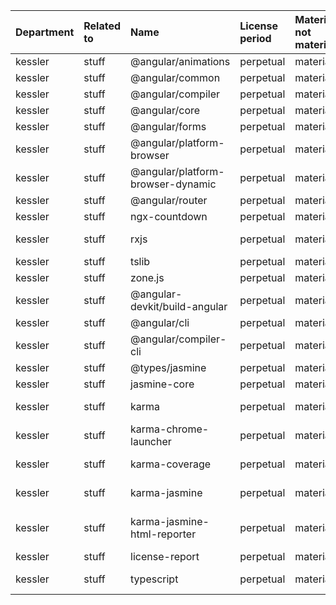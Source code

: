 | Department | Related to | Name                              | License period | Material not material | License type | Link                                                           | Remote version | Installed version | Defined version | Author                                                                   |
| :--------- | :--------- | :-------------------------------- | :------------- | :-------------------- | :----------- | :------------------------------------------------------------- | :------------- | :---------------- | :-------------- | :----------------------------------------------------------------------- |
| kessler    | stuff      | @angular/animations               | perpetual      | material              | MIT          | git+https://github.com/angular/angular.git                     | 17.3.11        | 17.3.9            | ^17.3.9         | angular                                                                  |
| kessler    | stuff      | @angular/common                   | perpetual      | material              | MIT          | git+https://github.com/angular/angular.git                     | 17.3.11        | 17.3.9            | ^17.3.9         | angular                                                                  |
| kessler    | stuff      | @angular/compiler                 | perpetual      | material              | MIT          | git+https://github.com/angular/angular.git                     | 17.3.11        | 17.3.9            | ^17.3.9         | angular                                                                  |
| kessler    | stuff      | @angular/core                     | perpetual      | material              | MIT          | git+https://github.com/angular/angular.git                     | 17.3.11        | 17.3.9            | ^17.3.9         | angular                                                                  |
| kessler    | stuff      | @angular/forms                    | perpetual      | material              | MIT          | git+https://github.com/angular/angular.git                     | 17.3.11        | 17.3.9            | ^17.3.9         | angular                                                                  |
| kessler    | stuff      | @angular/platform-browser         | perpetual      | material              | MIT          | git+https://github.com/angular/angular.git                     | 17.3.11        | 17.3.9            | ^17.3.9         | angular                                                                  |
| kessler    | stuff      | @angular/platform-browser-dynamic | perpetual      | material              | MIT          | git+https://github.com/angular/angular.git                     | 17.3.11        | 17.3.9            | ^17.3.9         | angular                                                                  |
| kessler    | stuff      | @angular/router                   | perpetual      | material              | MIT          | git+https://github.com/angular/angular.git                     | 17.3.11        | 17.3.9            | ^17.3.9         | angular                                                                  |
| kessler    | stuff      | ngx-countdown                     | perpetual      | material              | MIT          | git+https://github.com/cipchk/ngx-countdown.git                | 16.0.0         | 16.0.0            | ^16.0.0         | cipchk <cipchk@qq.com>                                                   |
| kessler    | stuff      | rxjs                              | perpetual      | material              | Apache-2.0   | git+https://github.com/reactivex/rxjs.git                      | 7.8.1          | 7.8.1             | ~7.8.0          | Ben Lesh <ben@benlesh.com>                                               |
| kessler    | stuff      | tslib                             | perpetual      | material              | 0BSD         | git+https://github.com/Microsoft/tslib.git                     | 2.6.3          | 2.6.2             | ^2.3.0          | Microsoft Corp.                                                          |
| kessler    | stuff      | zone.js                           | perpetual      | material              | MIT          | git://github.com/angular/angular.git                           | 0.14.7         | 0.14.5            | ~0.14.5         | Brian Ford                                                               |
| kessler    | stuff      | @angular-devkit/build-angular     | perpetual      | material              | MIT          | git+https://github.com/angular/angular-cli.git                 | 17.3.8         | 17.3.7            | ^17.3.7         | Angular Authors                                                          |
| kessler    | stuff      | @angular/cli                      | perpetual      | material              | MIT          | git+https://github.com/angular/angular-cli.git                 | 17.3.8         | 17.3.7            | ^17.3.7         | Angular Authors                                                          |
| kessler    | stuff      | @angular/compiler-cli             | perpetual      | material              | MIT          | git+https://github.com/angular/angular.git                     | 17.3.11        | 17.3.9            | ^17.3.9         | n/a                                                                      |
| kessler    | stuff      | @types/jasmine                    | perpetual      | material              | MIT          | https://github.com/DefinitelyTyped/DefinitelyTyped.git         | 4.3.6          | 4.3.2             | ~4.3.0          | n/a                                                                      |
| kessler    | stuff      | jasmine-core                      | perpetual      | material              | MIT          | git+https://github.com/jasmine/jasmine.git                     | 4.6.1          | 4.6.0             | ~4.6.0          | n/a                                                                      |
| kessler    | stuff      | karma                             | perpetual      | material              | MIT          | git://github.com/karma-runner/karma.git                        | 6.4.3          | 6.4.2             | ~6.4.0          | Vojta Jína <vojta.jina@gmail.com>                                        |
| kessler    | stuff      | karma-chrome-launcher             | perpetual      | material              | MIT          | git://github.com/karma-runner/karma-chrome-launcher.git        | 3.2.0          | 3.2.0             | ~3.2.0          | Vojta Jina <vojta.jina@gmail.com>                                        |
| kessler    | stuff      | karma-coverage                    | perpetual      | material              | MIT          | git://github.com/karma-runner/karma-coverage.git               | 2.2.1          | 2.2.0             | ~2.2.0          | SATO taichi <ryushi@gmail.com>                                           |
| kessler    | stuff      | karma-jasmine                     | perpetual      | material              | MIT          | git://github.com/karma-runner/karma-jasmine.git                | 5.1.0          | 5.1.0             | ~5.1.0          | Vojta Jina <vojta.jina@gmail.com>                                        |
| kessler    | stuff      | karma-jasmine-html-reporter       | perpetual      | material              | MIT          | git+https://github.com/dfederm/karma-jasmine-html-reporter.git | 2.0.0          | 2.0.0             | ~2.0.0          | David Federman <david.federman@outlook.com> (https://github.com/dfederm) |
| kessler    | stuff      | license-report                    | perpetual      | material              | MIT          | git+https://github.com/ironSource/license-report.git           | 6.5.0          | 6.4.0             | ^6.4.0          | Yaniv Kessler                                                            |
| kessler    | stuff      | typescript                        | perpetual      | material              | Apache-2.0   | git+https://github.com/Microsoft/TypeScript.git                | 5.4.5          | 5.4.5             | ~5.4.5          | Microsoft Corp.                                                          |

